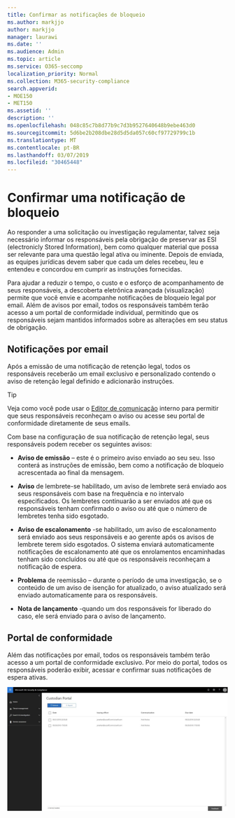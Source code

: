 ```yaml
---
title: Confirmar as notificações de bloqueio
ms.author: markjjo
author: markjjo
manager: laurawi
ms.date: ''
ms.audience: Admin
ms.topic: article
ms.service: O365-seccomp
localization_priority: Normal
ms.collection: M365-security-compliance
search.appverid:
- MOE150
- MET150
ms.assetid: ''
description: ''
ms.openlocfilehash: 048c85c7b8d77b9c7d3b9527640648b9ebe463d0
ms.sourcegitcommit: 5d6be2b208dbe28d5d5da057c60cf97729799c1b
ms.translationtype: MT
ms.contentlocale: pt-BR
ms.lasthandoff: 03/07/2019
ms.locfileid: "30465448"
---
```

# <a name="acknowledge-a-hold-notification"></a>Confirmar uma notificação de bloqueio 
Ao responder a uma solicitação ou investigação regulamentar, talvez seja necessário informar os responsáveis pela obrigação de preservar as ESI (electronicly Stored Information), bem como qualquer material que possa ser relevante para uma questão legal ativa ou iminente. Depois de enviada, as equipes jurídicas devem saber que cada um deles recebeu, leu e entendeu e concordou em cumprir as instruções fornecidas.

Para ajudar a reduzir o tempo, o custo e o esforço de acompanhamento de seus responsáveis, a descoberta eletrônica avançada (visualização) permite que você envie e acompanhe notificações de bloqueio legal por email. Além de avisos por email, todos os responsáveis também terão acesso a um portal de conformidade individual, permitindo que os responsáveis sejam mantidos informados sobre as alterações em seu status de obrigação.

## <a name="email-notifications"></a>Notificações por email
Após a emissão de uma notificação de retenção legal, todos os responsáveis receberão um email exclusivo e personalizado contendo o aviso de retenção legal definido e adicionarão instruções. 

> [!Tip] 
> Veja como você pode usar o [Editor de comunicação](using-communications-editor.md) interno para permitir que seus responsáveis reconheçam o aviso ou acesse seu portal de conformidade diretamente de seus emails.

Com base na configuração de sua notificação de retenção legal, seus responsáveis podem receber os seguintes avisos: 

- **Aviso de emissão** – este é o primeiro aviso enviado ao seu seu. Isso conterá as instruções de emissão, bem como a notificação de bloqueio acrescentada ao final da mensagem.

- **Aviso** de lembrete-se habilitado, um aviso de lembrete será enviado aos seus responsáveis com base na frequência e no intervalo especificados. Os lembretes continuarão a ser enviados até que os responsáveis tenham confirmado o aviso ou até que o número de lembretes tenha sido esgotado.

- **Aviso de escalonamento** -se habilitado, um aviso de escalonamento será enviado aos seus responsáveis e ao gerente após os avisos de lembrete terem sido esgotados. O sistema enviará automaticamente notificações de escalonamento até que os enrolamentos encaminhadas tenham sido concluídos ou até que os responsáveis reconheçam a notificação de espera.

- **Problema** de reemissão – durante o período de uma investigação, se o conteúdo de um aviso de isenção for atualizado, o aviso atualizado será enviado automaticamente para os responsáveis.

- **Nota de lançamento** -quando um dos responsáveis for liberado do caso, ele será enviado para o aviso de lançamento. 

## <a name="compliance-portal"></a>Portal de conformidade
Além das notificações por email, todos os responsáveis também terão acesso a um portal de conformidade exclusivo. Por meio do portal, todos os responsáveis poderão exibir, acessar e confirmar suas notificações de espera ativas.

![Portal de conformidade para um responsáveis](../media/CustodianPortal.jpg)
